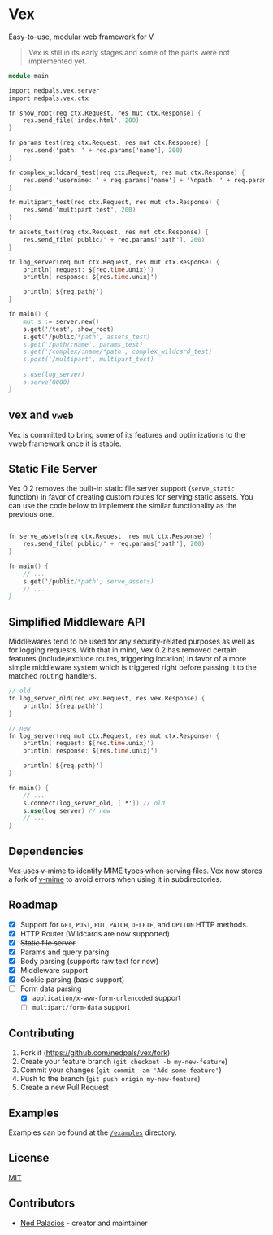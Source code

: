 # Vex
Easy-to-use, modular web framework for V.

> Vex is still in its early stages and some of the parts were not implemented yet.

```v
module main

import nedpals.vex.server
import nedpals.vex.ctx

fn show_root(req ctx.Request, res mut ctx.Response) {
    res.send_file('index.html', 200)
}

fn params_test(req ctx.Request, res mut ctx.Response) {
    res.send('path: ' + req.params['name'], 200)
}

fn complex_wildcard_test(req ctx.Request, res mut ctx.Response) {
    res.send('username: ' + req.params['name'] + '\npath: ' + req.params['path'], 200)
}

fn multipart_test(req ctx.Request, res mut ctx.Response) {
    res.send('multipart test', 200)
}

fn assets_test(req ctx.Request, res mut ctx.Response) {
    res.send_file('public/' + req.params['path'], 200)
}

fn log_server(req mut ctx.Request, res mut ctx.Response) {
    println('request: ${req.time.unix}')
    println('response: ${res.time.unix}')

    println('${req.path}')
}

fn main() {
    mut s := server.new()
    s.get('/test', show_root)
    s.get('/public/*path', assets_test)
    s.get('/path/:name', params_test)
    s.get('/complex/:name/*path', complex_wildcard_test)
    s.post('/multipart', multipart_test)
    
    s.use(log_server)
    s.serve(8080)
}
```

## vex and `vweb`
Vex is committed to bring some of its features and optimizations to the vweb framework once it is stable. 

## Static File Server
Vex 0.2 removes the built-in static file server support (`serve_static` function) in favor of creating custom routes for serving static assets. You can use the code below to implement the similar functionality as the previous one.

```v

fn serve_assets(req ctx.Request, res mut ctx.Response) {
    res.send_file('public/' + req.params['path'], 200)
}

fn main() {
    // ...
    s.get('/public/*path', serve_assets)
    // ...
}
```

## Simplified Middleware API
Middlewares tend to be used for any security-related purposes as well as for logging requests. With that in mind, Vex 0.2 has removed certain features (include/exclude routes, triggering location) in favor of a more simple middleware system which is triggered right before passing it to the matched routing handlers.

```v
// old
fn log_server_old(req vex.Request, res vex.Response) {
    println('${req.path}')
}

// new
fn log_server(req mut ctx.Request, res mut ctx.Response) {
    println('request: ${req.time.unix}')
    println('response: ${res.time.unix}')

    println('${req.path}')
}

fn main() {
    // ...
    s.connect(log_server_old, ['*']) // old
    s.use(log_server) // new
    // ...
}
```

## Dependencies
~~Vex uses v-mime to identify MIME types when serving files.~~
Vex now stores a fork of [v-mime](https://github.com/nedpals/v-mime) to avoid errors when using it in subdirectories.

## Roadmap
- [X] Support for `GET`, `POST`, `PUT`, `PATCH`, `DELETE`, and `OPTION` HTTP methods.
- [x] HTTP Router (Wildcards are now supported)
- [x] ~~Static file server~~
- [x] Params and query parsing
- [x] Body parsing (supports raw text for now)
- [x] Middleware support
- [x] Cookie parsing (basic support)
- [ ] Form data parsing
  - [x] `application/x-www-form-urlencoded` support
  - [ ] `multipart/form-data` support

## Contributing
1. Fork it (<https://github.com/nedpals/vex/fork>)
2. Create your feature branch (`git checkout -b my-new-feature`)
3. Commit your changes (`git commit -am 'Add some feature'`)
4. Push to the branch (`git push origin my-new-feature`)
5. Create a new Pull Request

## Examples
Examples can be found at the [`/examples`](/examples) directory.

## License
[MIT](LICENSE)

## Contributors

- [Ned Palacios](https://github.com/nedpals) - creator and maintainer

